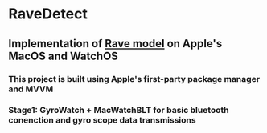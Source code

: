 # RaveDetect
## Implementation of [Rave model](https://github.com/acids-ircam/RAVE) on Apple's MacOS and WatchOS
### This project is built using Apple's first-party package manager and MVVM
### Stage1: GyroWatch + MacWatchBLT for basic bluetooth conenction and gyro scope data transmissions
